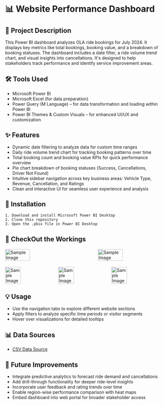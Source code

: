 # 📊 Website Performance Dashboard

## 📝 Project Description
This Power BI dashboard analyzes OLA ride bookings for July 2024. It displays key metrics like total bookings, booking value, and a breakdown of booking statuses. The dashboard includes a date filter, a ride volume trend chart, and visual insights into cancellations. It's designed to help stakeholders track performance and identify service improvement areas.

## 🛠️ Tools Used
- Microsoft Power BI
- Microsoft Excel (for data preparation)
- Power Query (M Language) – for data transformation and loading within Power BI
- Power BI Themes & Custom Visuals – for enhanced UI/UX and customization

## ✨ Features
- Dynamic date filtering to analyze data for custom time ranges
- Daily ride volume trend chart for tracking booking patterns over time
- Total booking count and booking value KPIs for quick performance overview
- Pie chart breakdown of booking statuses (Success, Cancellations, Driver Not Found)
- Intuitive sidebar navigation across key business areas: Vehicle Type, Revenue, Cancellation, and Ratings
- Clean and interactive UI for seamless user experience and analysis

## 🚀 Installation
    1. Download and install Microsoft Power BI Desktop
    2. Clone this repository
    3. Open the .pbix file in Power BI Desktop

## 👀 CheckOut the Workings
<div style="display: flex; flex-direction: row; justify-content: space-between; gap: 15px; margin: 20px 0;">
    <img src="https://ik.imagekit.io/9cnsmhk11/odd1.png?updatedAt=1745526525892" alt="Sample Image" style="width: 40%; height: auto;">
    <img src="https://ik.imagekit.io/9cnsmhk11/odd2.png?updatedAt=1745526525594" alt="Sample Image" style="width: 40%; height: auto;">
</div>
<div style="display: flex; flex-direction: row; justify-content: space-between; gap: 15px; margin: 20px 0;">
    <img src="https://ik.imagekit.io/9cnsmhk11/odd3.png?updatedAt=1745526525662" alt="Sample Image" style="width: 32%; height: auto;">
    <img src="https://ik.imagekit.io/9cnsmhk11/odd4.png?updatedAt=1745526525659" alt="Sample Image" style="width: 32%; height: auto;">
    <img src="https://ik.imagekit.io/9cnsmhk11/odd5.png?updatedAt=1745526525743" alt="Sample Image" style="width: 32%; height: auto;">
</div>
    
## 💡 Usage
- Use the navigation tabs to explore different website sections
- Apply filters to analyze specific time periods or visitor segments
- Hover over visualizations for detailed tooltips

## 📊 Data Sources
- [CSV Data Source](https://github.com/Kunal-Rawat007/Ola-data-Dashboard/blob/main/Ola-dashboard-data.csv)

## 🔮 Future Improvements
- Integrate predictive analytics to forecast ride demand and cancellations
- Add drill-through functionality for deeper ride-level insights
- Incorporate user feedback and rating trends over time
- Enable region-wise performance comparison with heat maps
- Embed dashboard into web portal for broader stakeholder access
